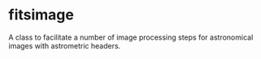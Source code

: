 # fitsimage

A class to facilitate a number of image processing steps for astronomical images with astrometric headers.


